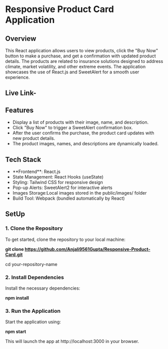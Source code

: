 # **Responsive Product Card Application**

## **Overview**

<p>This React application allows users to view products, click the "Buy Now" button to make a purchase, and get a confirmation with updated product details. The products are related to insurance solutions designed to address climate, market volatility, and other extreme events. The application showcases the use of React.js and SweetAlert for a smooth user experience.</p>

## Live Link- 

## Features
<ul>
<li>Display a list of products with their image, name, and description.</li>
  
<li>Click "Buy Now" to trigger a SweetAlert confirmation box.</li>

<li>After the user confirms the purchase, the product card updates with new product details.</li>

<li>The product images, names, and descriptions are dynamically loaded.</li>

</ul>

## Tech Stack
**<ul>**
  
<li>**Frontend**: React.js</li>

<li>State Management: React Hooks (useState)</li>

<li>Styling: Tailwind CSS for responsive design</li>

<li>Pop-up Alerts: SweetAlert2 for interactive alerts</li>

<li>Images Storage:Local images stored in the public/images/ folder</li>

<li>Build Tool: Webpack (bundled automatically by React)</li>

**</ul>**

## SetUp

### **1. Clone the Repository**

To get started, clone the repository to your local machine:


**git clone https://github.com/Anjali9561Gupta/Responsive-Product-Card.git**

cd your-repository-name

### **2. Install Dependencies**

 Install the necessary dependencies:
 
**npm install**

### **3. Run the Application**

Start the application using:

**npm start**

This will launch the app at http://localhost:3000 in your browser.





